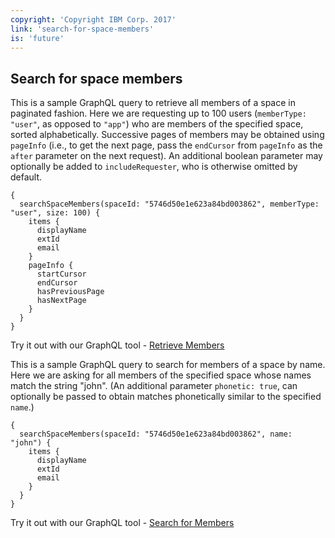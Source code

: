 ```yaml
---
copyright: 'Copyright IBM Corp. 2017'
link: 'search-for-space-members'
is: 'future'
---
```


## Search for space members

This is a sample GraphQL query to retrieve all members of a space in paginated fashion. Here we are requesting up to 100 users
(`memberType: "user"`, as opposed to `"app"`) who are members of the specified space, sorted alphabetically. Successive pages of
members may be obtained using `pageInfo` (i.e., to get the next page, pass the `endCursor` from `pageInfo` as the `after`
parameter on the next request). An additional boolean parameter may optionally be added to `includeRequester`, who is otherwise
omitted by default.

```
{
  searchSpaceMembers(spaceId: "5746d50e1e623a84bd003862", memberType: "user", size: 100) {
    items {
      displayName
      extId
      email
    }
    pageInfo {
      startCursor
      endCursor
      hasPreviousPage
      hasNextPage
    }
  }
}
```

Try it out with our GraphQL tool - <a href="https://workspace.ibm.com/graphql?query=%7B%0A%20%20searchSpaceMembers(spaceId%3A%20%225746d50e1e623a84bd003862%22%2C%20memberType%3A%20%22user%22%2C%20size%3A%20100)%20%7B%0A%20%20%20%20items%20%7B%0A%20%20%20%20%20%20displayName%0A%20%20%20%20%20%20extId%0A%20%20%20%20%20%20email%0A%20%20%20%20%7D%0A%20%20%20%20pageInfo%20%7B%0A%20%20%20%20%20%20startCursor%0A%20%20%20%20%20%20endCursor%0A%20%20%20%20%20%20hasPreviousPage%0A%20%20%20%20%20%20hasNextPage%0A%20%20%20%20%7D%0A%20%20%7D%0A%7D" target="_blank">Retrieve Members</a>

This is a sample GraphQL query to search for members of a space by name. Here we are asking for all members of the specified
space whose names match the string "john". (An additional parameter `phonetic: true`, can optionally be passed to obtain
matches phonetically similar to the specified `name`.)

```
{
  searchSpaceMembers(spaceId: "5746d50e1e623a84bd003862", name: "john") {
    items {
      displayName
      extId
      email
    }
  }
}
```

Try it out with our GraphQL tool - <a href="https://workspace.ibm.com/graphql?query=%7B%0A%20%20searchSpaceMembers(spaceId%3A%20%225746d50e1e623a84bd003862%22%2C%20name%3A%20%22john%22)%20%7B%0A%20%20%20%20items%20%7B%0A%20%20%20%20%20%20displayName%0A%20%20%20%20%20%20extId%0A%20%20%20%20%20%20email%0A%20%20%20%20%7D%0A%20%20%7D%0A%7D" target="_blank">Search for Members</a>
